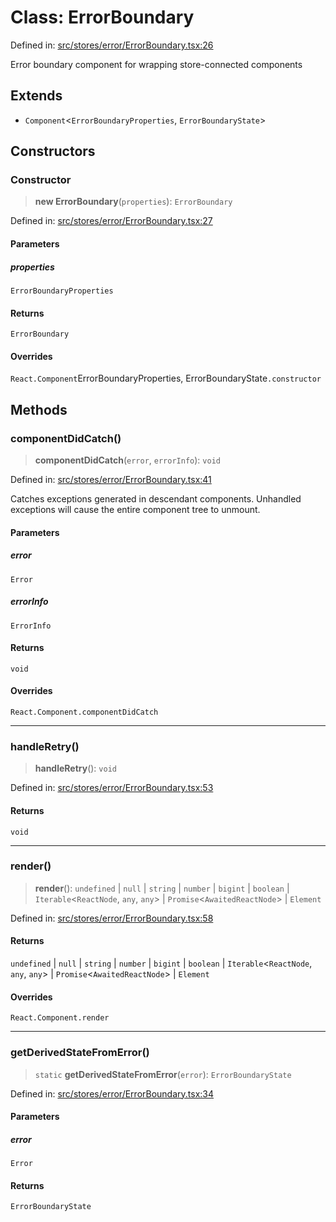 # Class: ErrorBoundary

Defined in: [src/stores/error/ErrorBoundary.tsx:26](https://github.com/Nick2bad4u/Uptime-Watcher/blob/2a45eeb1723f8f7089001af2c92aa07d82dfe7e4/src/stores/error/ErrorBoundary.tsx#L26)

Error boundary component for wrapping store-connected components

## Extends

- `Component`\<`ErrorBoundaryProperties`, `ErrorBoundaryState`\>

## Constructors

### Constructor

> **new ErrorBoundary**(`properties`): `ErrorBoundary`

Defined in: [src/stores/error/ErrorBoundary.tsx:27](https://github.com/Nick2bad4u/Uptime-Watcher/blob/2a45eeb1723f8f7089001af2c92aa07d82dfe7e4/src/stores/error/ErrorBoundary.tsx#L27)

#### Parameters

##### properties

`ErrorBoundaryProperties`

#### Returns

`ErrorBoundary`

#### Overrides

`React.Component`ErrorBoundaryProperties, ErrorBoundaryState`.constructor`

## Methods

### componentDidCatch()

> **componentDidCatch**(`error`, `errorInfo`): `void`

Defined in: [src/stores/error/ErrorBoundary.tsx:41](https://github.com/Nick2bad4u/Uptime-Watcher/blob/2a45eeb1723f8f7089001af2c92aa07d82dfe7e4/src/stores/error/ErrorBoundary.tsx#L41)

Catches exceptions generated in descendant components. Unhandled exceptions will cause
the entire component tree to unmount.

#### Parameters

##### error

`Error`

##### errorInfo

`ErrorInfo`

#### Returns

`void`

#### Overrides

`React.Component.componentDidCatch`

***

### handleRetry()

> **handleRetry**(): `void`

Defined in: [src/stores/error/ErrorBoundary.tsx:53](https://github.com/Nick2bad4u/Uptime-Watcher/blob/2a45eeb1723f8f7089001af2c92aa07d82dfe7e4/src/stores/error/ErrorBoundary.tsx#L53)

#### Returns

`void`

***

### render()

> **render**(): `undefined` \| `null` \| `string` \| `number` \| `bigint` \| `boolean` \| `Iterable`\<`ReactNode`, `any`, `any`\> \| `Promise`\<`AwaitedReactNode`\> \| `Element`

Defined in: [src/stores/error/ErrorBoundary.tsx:58](https://github.com/Nick2bad4u/Uptime-Watcher/blob/2a45eeb1723f8f7089001af2c92aa07d82dfe7e4/src/stores/error/ErrorBoundary.tsx#L58)

#### Returns

`undefined` \| `null` \| `string` \| `number` \| `bigint` \| `boolean` \| `Iterable`\<`ReactNode`, `any`, `any`\> \| `Promise`\<`AwaitedReactNode`\> \| `Element`

#### Overrides

`React.Component.render`

***

### getDerivedStateFromError()

> `static` **getDerivedStateFromError**(`error`): `ErrorBoundaryState`

Defined in: [src/stores/error/ErrorBoundary.tsx:34](https://github.com/Nick2bad4u/Uptime-Watcher/blob/2a45eeb1723f8f7089001af2c92aa07d82dfe7e4/src/stores/error/ErrorBoundary.tsx#L34)

#### Parameters

##### error

`Error`

#### Returns

`ErrorBoundaryState`
